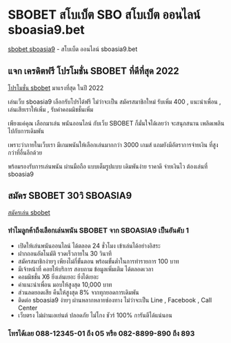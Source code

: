 # SBOBET สโบเบ็ต SBO สโบเบ็ต ออนไลน์ sboasia9.bet

[sbobet sboasia9](https://www.sboasia9.bet/) - สโบเบ็ต ออนไลน์ sboasia9.bet

## แจก เครดิตฟรี โปรโมชั่น SBOBET ที่ดีที่สุด 2022

[โปรโมชั่น sbobet](https://www.sboasia9.bet/pro-sbobet/) มาแรงที่สุด ในปี 2022

เล่นเว็บ sboasia9 เลือกรับโปรได้ฟรี ไม่ว่าจะเป็น สมัครสมาชิกใหม่ รับเพิ่ม 400 , แนะนำเพื่อน , เล่นเสียเราให้เพิ่ม , รับค่าคอมมิชชั่นเพิ่ม

เพียงแค่คุณ เลือกมาเล่น พนันออนไลน์ กับเว็บ SBOBET ก็มั่นใจได้เลยว่า จะสนุกสนาน เพลิดเพลิน ไปกับการเดิมพัน

เพราะว่าภายในเว็บเรา มีเกมพนันให้เลือกเล่นมากกว่า 3000 เกมส์ แถมยังมีอัตราการจ่ายเงิน ที่สูงกว่าที่อื่นอีกด้วย

พร้อมรองรับการเล่นพนัน ผ่านมือถือ แบบเต็มรูปแบบ เดิมพันง่าย ราคาดี จ่ายเงินไว ต้องเล่นที่ sboasia9

## สมัคร SBOBET 30วิ SBOASIA9

[สมัครเล่น sbobet](https://line.me/R/ti/p/@sbasia99)


### ทำไมลูกค้าถึงเลือกเล่นพนัน SBOBET จาก SBOASIA9 เป็นอันดับ 1

* เปิดให้เล่นพนันออนไลน์ ได้ตลอด 24 ชั่วโมง เข้าเล่นได้อย่างอิสระ
* ฝากถอนอัตโนมัติ รวดเร็วภายใน 30 วินาที
* สมัครสมาชิกง่ายๆ เพียงไม่กี่ขั้นตอน พร้อมขั้นต่ำในการทำรายการ 100 บาท
* มีเจ้าหน้าที่ คอยให้บริการ สอบถาม ข้อมูลเพิ่มเติม ได้ตลอดเวลา
* คอมมิชชั่น X6 ยิ่งเล่นเยอะ ยิ่งได้เยอะ
* ค่าแนะนำเพื่อน มอบให้สูงสุด 10,000 บาท
* ส่วนลดยอดเสีย คืนให้สูงสุด 8% จากทุกยอดการเดิมพัน
* ติดต่อ sboasia9 ง่ายๆ ผ่านหลากหลายช่องทาง ไม่ว่าจะเป็น Line , Facebook , Call Center
* เว็บตรง ไม่ผ่านเอเย่นต์ ปลอดภัย ไม่โกง ชัวร์ 100% การันตีได้แน่นอน

### โทรได้เลย 088-12345-01 ถึง 05 หรือ 082-8899-890 ถึง 893
